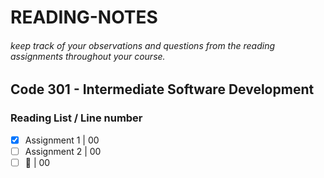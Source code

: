 # READING-NOTES

###### keep track of your observations and questions from the reading assignments throughout your course.

## Code 301 - Intermediate Software Development

### Reading List / Line number
- [x] Assignment 1 | 00
- [ ] Assignment 2 | 00
- [ ] :tada:       | 00
